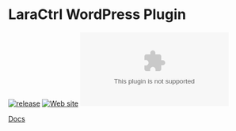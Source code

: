 # LaraCtrl WordPress Plugin
[![release](https://img.shields.io/github/release/laractrl/wp-plugin)](https://github.com/laractrl/wp-plugin/releases)
[![Web site](https://img.shields.io/badge/website-laractrl.com-brightgreen)](https://laractrl.com)
[![Web site Status](https://img.shields.io/website-up-down-green-red/http/laractrl.com)](https://laractrl.com)

[Docs](docs.laractrl.com)
